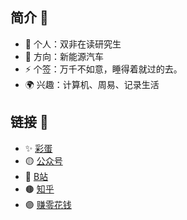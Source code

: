 ## 简介 :raised_hands:

- 🔭 个人：双非在读研究生
- 🤔 方向：新能源汽车
- ⚡ 个签：万千不如意，睡得着就过的去。 
- 🌍 兴趣：计算机、周易、记录生活


## 链接 🔗


- ✨ [彩蛋](https://atong.run/posts/3396067387/)
- 🟡 [公众号](https://open.weixin.qq.com/qr/code?username=gh_0775e1b16e93)
- 🔴 [B站](https://space.bilibili.com/385227660?spm_id_from=333.1007.0.0)
- 🟤 [知乎](https://www.zhihu.com/people/qian-lan-wa)
- 🟣 [赚零花钱](https://atong.run/posts/2137780596/)
